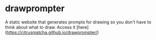 # drawprompter
A static website that generates prompts for drawing so you don't have to think about what to draw. Access it [here] (https://citrusmatcha.github.io/drawprompter/)
